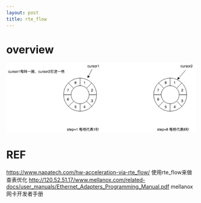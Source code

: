 ```yaml
---
layout: post
title: rte_flow
---
```


# overview

![timewheel](/img/time_wheel.jpg "time wheel")

# REF

https://www.napatech.com/hw-acceleration-via-rte_flow/ 使用rte_flow来做查表优化
http://120.52.51.17/www.mellanox.com/related-docs/user_manuals/Ethernet_Adapters_Programming_Manual.pdf mellanox网卡开发者手册
